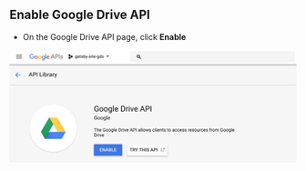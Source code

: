 ﻿## Enable Google Drive API


* On the Google Drive API page, click **Enable**


![Enable Google Drive API](./images/google-drive-api-enable.png)